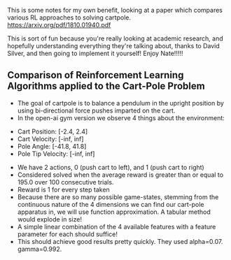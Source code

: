 This is some notes for my own benefit, looking at a paper which compares various
RL approaches to solving cartpole. https://arxiv.org/pdf/1810.01940.pdf

This is sort of fun because you're really looking at academic research, 
and hopefully understanding everything they're talking about, thanks to
David Silver, and then going to implement it yourself! Enjoy Nate!!!!!

## Comparison of Reinforcement Learning Algorithms applied to the Cart-Pole Problem

- The goal of cartpole is to balance a pendulum in the upright position by using 
bi-directional force pushes imparted on the cart. 
- In the open-ai gym version we observe 4 things about the environment:
* Cart Position: [-2.4, 2.4]
* Cart Velocity: [-inf, inf]
* Pole Angle: [-41.8, 41.8]
* Pole Tip Velocity: [-inf, inf]
- We have 2 actions, 0 (push cart to left), and 1 (push cart to right)
- Considered solved when the average reward is greater than or equal to 195.0 over 100 consecutive trials.
- Reward is 1 for every step taken
- Because there are so many possible game-states, stemming from the continuous nature of the 4 dimensions we 
can find our cart-pole apparatus in, we will use function approximation. A tabular method would explode in size!
- A simple linear combination of the 4 available features with a feature parameter for each should suffice!
- This should achieve good results pretty quickly. They used alpha=0.07. gamma=0.992.
